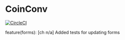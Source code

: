# CoinConv
[![CircleCI](https://circleci.com/gh/simplifidev/client.svg?style=svg&circle-token=5aec2cb1855df9d8f062cbe8ea930a6cf4ff678c)](https://circleci.com/gh/simplifidev/client)

feature(forms): [ch n/a] Added tests for updating forms
